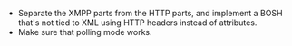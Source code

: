 * Separate the XMPP parts from the HTTP parts, and implement a BOSH that's not tied to XML using HTTP headers instead of attributes.
* Make sure that polling mode works.
